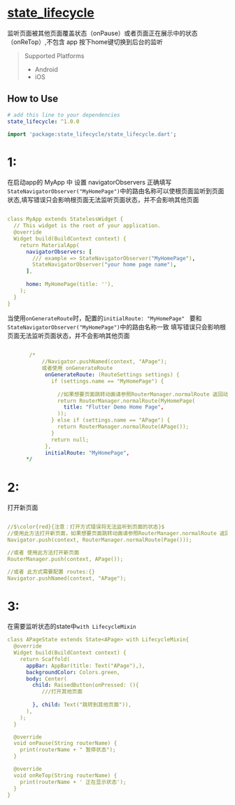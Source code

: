 # [state_lifecycle](https://github.com/lisen87/state_lifecycle)

监听页面被其他页面覆盖状态（onPause）或者页面正在展示中的状态（onReTop）,不包含 app 按下home键切换到后台的监听

> Supported  Platforms
> * Android
> * iOS

## How to Use

```yaml
# add this line to your dependencies
state_lifecycle: ^1.0.0
```

```dart
import 'package:state_lifecycle/state_lifecycle.dart';
```


# 1:
在启动app的 MyApp 中 设置 navigatorObservers
正确填写`StateNavigatorObserver("MyHomePage")`中的路由名称可以使根页面监听到页面状态,填写错误只会影响根页面无法监听页面状态，并不会影响其他页面

```yaml

class MyApp extends StatelessWidget {
  // This widget is the root of your application.
  @override
  Widget build(BuildContext context) {
    return MaterialApp(
      navigatorObservers: [
        /// example => StateNavigatorObserver("MyHomePage"),
        StateNavigatorObserver("your home page name"),
      ],
      
      home: MyHomePage(title: ''),
    );
  }
}

```

当使用`onGenerateRoute`时，配置的`initialRoute: "MyHomePage" ` 要和 `StateNavigatorObserver("MyHomePage")`中的路由名称一致
填写错误只会影响根页面无法监听页面状态，并不会影响其他页面

```yaml
      
       /*
           //Navigator.pushNamed(context, "APage");
           或者使用 onGenerateRoute
            onGenerateRoute: (RouteSettings settings) {
              if (settings.name == "MyHomePage") {
              
                //如果想要页面跳转动画请参照RouterManager.normalRoute 返回动画路由即可
                return RouterManager.normalRoute(MyHomePage(
                  title: "Flutter Demo Home Page",
                ));
              } else if (settings.name == "APage") {
                return RouterManager.normalRoute(APage());
              }
              return null;
            },
            initialRoute: "MyHomePage",
      */

```

# 2:
打开新页面 
```yaml

//$\color{red}{注意：打开方式错误将无法监听到页面的状态}$
//使用此方法打开新页面，如果想要页面跳转动画请参照RouterManager.normalRoute 返回动画路由即可
Navigator.push(context, RouterManager.normalRoute(Page()));

//或者 使用此方法打开新页面
RouterManager.push(context, APage());

//或者 此方式需要配置 routes:{}
Navigator.pushNamed(context, "APage");

```

# 3:
在需要监听状态的state中`with LifecycleMixin`

```yaml
class APageState extends State<APage> with LifecycleMixin{
  @override
  Widget build(BuildContext context) {
    return Scaffold(
      appBar: AppBar(title: Text("APage"),),
      backgroundColor: Colors.green,
      body: Center(
        child: RaisedButton(onPressed: (){
           ///打开其他页面
          
        }, child: Text("跳转到其他页面")),
      ),
    );
  }

  @override
  void onPause(String routerName) {
    print(routerName + " 暂停状态");
  }

  @override
  void onReTop(String routerName) {
    print(routerName + ' 正在显示状态');
  }
}
```








